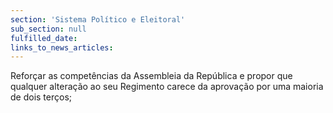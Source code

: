 ```yaml
---
section: 'Sistema Político e Eleitoral'
sub_section: null
fulfilled_date:
links_to_news_articles:
---
```


Reforçar as competências da Assembleia da República e propor que qualquer alteração ao seu Regimento carece da aprovação por uma maioria de dois terços;